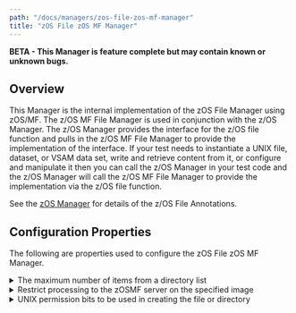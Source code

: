 ```yaml
---
path: "/docs/managers/zos-file-zos-mf-manager"
title: "zOS File zOS MF Manager"
---
```


**BETA - This Manager is feature complete but may contain known or unknown bugs.**

## Overview
This Manager is the internal implementation of the zOS File Manager using zOS/MF. The z/OS MF File Manager is used in conjunction with the z/OS Manager. The z/OS Manager provides the interface for the z/OS file function and pulls in the z/OS MF File Manager to provide the implementation of the interface. If your test needs to instantiate a UNIX file, dataset, or VSAM data set, write and retrieve content from it, or configure and manipulate it then you can call the z/OS Manager in your test code and the z/OS Manager will call the z/OS MF File Manager to provide the implementation via the z/OS file function.  <p> See the <a href="../zos-manager">zOS Manager</a> for details of the z/OS File Annotations.





## Configuration Properties

The following are properties used to configure the zOS File zOS MF Manager.
 
<details>
<summary>The maximum number of items from a directory list</summary>

| Property: | The maximum number of items from a directory list |
| --------------------------------------- | :------------------------------------- |
| Name: | zosfile.unix.[imageid].directory.list.max.items |
| Description: | The maximum number of items zOSMF returns when listing the content of a directory |
| Required:  | No |
| Default value: | 1000 |
| Valid values: | $validValues |
| Examples: | <code>zosfile.unix.[imageid].directory.list.max.items=1000</code><br> |

</details>
 
<details>
<summary>Restrict processing to the zOSMF server on the specified image</summary>

| Property: | Restrict processing to the zOSMF server on the specified image |
| --------------------------------------- | :------------------------------------- |
| Name: | zosfile.zosmf.[imageid].restrict.to.image |
| Description: | Use only the zOSMF server running on the image associated with the zOS data set or file |
| Required:  | No |
| Default value: | False |
| Valid values: | $validValues |
| Examples: | <code>zosfile.zosmf.restrict.to.image=true</code><br> <cods>zosfile.zosmf.SYSA.restrict.to.image=true</code> |

</details>
 
<details>
<summary>UNIX permission bits to be used in creating the file or directory</summary>

| Property: | UNIX permission bits to be used in creating the file or directory |
| --------------------------------------- | :------------------------------------- |
| Name: | zosfile.[imageid].unix.file.permission |
| Description: | The UNIX file or directory permission bits to be used in creating the file or directory |
| Required:  | No |
| Default value: | None |
| Valid values: | $validValues |
| Examples: | <code>zosfile.unix.file.permission=rwxrwx---</code><br> <code>zosfile.SYSA.unix.file.permission=rwxrwxrrx</code> |

</details>
